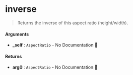 # inverse

>  Returns the inverse of this aspect ratio (height/width).

#### Arguments

- **\_self** : `AspectRatio` \- No Documentation 🚧

#### Returns

- **arg0** : `AspectRatio` \- No Documentation 🚧